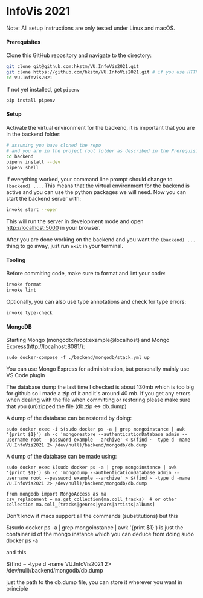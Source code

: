 # InfoVis 2021

Note: All setup instructions are only tested under Linux and macOS.

#### Prerequisites

Clone this GitHub repository and navigate to the directory:
```bash
git clone git@github.com:hkstm/VU.InfoVis2021.git
git clone https://github.com/hkstm/VU.InfoVis2021.git # if you use HTTPS instead of SSH
cd VU.InfoVis2021
```

If not yet installed, get `pipenv` 
```bash
pip install pipenv
```

#### Setup

Activate the virtual environment for the backend, it is important that you are in the backend folder:
```bash
# assuming you have cloned the repo
# and you are in the project root folder as described in the Prerequisites
cd backend
pipenv install --dev
pipenv shell
```

If everything worked, your command line prompt should change to `(backend) ...`.
This means that the virtual environment for the backend is active and you can use the python packages we will need.
Now you can start the backend server with:
```bash
invoke start --open
```
This will run the server in development mode and open [http://localhost:5000](http://localhost:5000) in your browser.

After you are done working on the backend and you want the `(backend) ...` thing to go away, just run `exit` in your terminal.

#### Tooling

Before commiting code, make sure to format and lint your code:
```bash
invoke format
invoke lint
```
Optionally, you can also use type annotations and check for type errors:
```bash
invoke type-check
```
#### MongoDB

Starting Mongo (mongodb://root:example@localhost) and Mongo Express(http://localhost:8081/):
```
sudo docker-compose -f ./backend/mongodb/stack.yml up
```
You can use Mongo Express for administration, but personally mainly use VS Code plugin

The database dump the last time I checked is about 130mb which is too big for github so I made a zip of it and it's around 40 mb. If you get any errors when dealing with the file when committing or restoring please make sure that you (un)zipped the file (db.zip <-> db.dump)

A dump of the database can be restored by doing:
```
sudo docker exec -i $(sudo docker ps -a | grep mongoinstance | awk '{print $1}') sh -c 'mongorestore --authenticationDatabase admin --username root --password example --archive' < $(find ~ -type d -name VU.InfoVis2021 2> /dev/null)/backend/mongodb/db.dump
```

A dump of the database can be made using:
```
sudo docker exec $(sudo docker ps -a | grep mongoinstance | awk '{print $1}') sh -c 'mongodump --authenticationDatabase admin --username root --password example --archive' > $(find ~ -type d -name VU.InfoVis2021 2> /dev/null)/backend/mongodb/db.dump
```

```
from mongodb import MongoAccess as ma
csv_replacement = ma.get_collection(ma.coll_tracks)  # or other collection ma.coll_[tracks|genres|years|artists|albums]
```

Don't know if macs support all the commands (substitutions) but this

$(sudo docker ps -a | grep mongoinstance | awk '{print $1}') is just the container id of the mongo instance which you can deduce from doing sudo docker ps -a

and this

$(find ~ -type d -name VU.InfoVis2021 2> /dev/null)/backend/mongodb/db.dump

just the path to the db.dump file, you can store it wherever you want in principle
